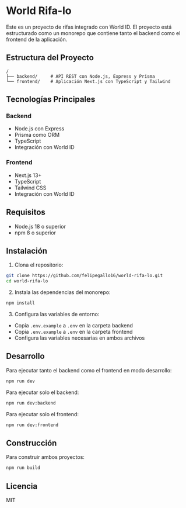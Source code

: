 # World Rifa-lo

Este es un proyecto de rifas integrado con World ID. El proyecto está estructurado como un monorepo que contiene tanto el backend como el frontend de la aplicación.

## Estructura del Proyecto

```
/
├── backend/     # API REST con Node.js, Express y Prisma
└── frontend/    # Aplicación Next.js con TypeScript y Tailwind
```

## Tecnologías Principales

### Backend
- Node.js con Express
- Prisma como ORM
- TypeScript
- Integración con World ID

### Frontend
- Next.js 13+
- TypeScript
- Tailwind CSS
- Integración con World ID

## Requisitos

- Node.js 18 o superior
- npm 8 o superior

## Instalación

1. Clona el repositorio:
```bash
git clone https://github.com/felipegallo16/world-rifa-lo.git
cd world-rifa-lo
```

2. Instala las dependencias del monorepo:
```bash
npm install
```

3. Configura las variables de entorno:
- Copia `.env.example` a `.env` en la carpeta backend
- Copia `.env.example` a `.env` en la carpeta frontend
- Configura las variables necesarias en ambos archivos

## Desarrollo

Para ejecutar tanto el backend como el frontend en modo desarrollo:
```bash
npm run dev
```

Para ejecutar solo el backend:
```bash
npm run dev:backend
```

Para ejecutar solo el frontend:
```bash
npm run dev:frontend
```

## Construcción

Para construir ambos proyectos:
```bash
npm run build
```

## Licencia

MIT 